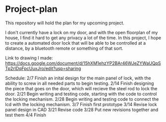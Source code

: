 # Project-plan
This repository will hold the plan for my upcoming project.

I don't currently have a lock on my door, and with the open floorplan of my house, I find it hard to get any privacy a lot of the time.
In this project, I hope to create a automated door lock that will be able to be controlled at a distance, by a bluetooth remote or something of that sort. 

Link to drawing I made: https://docs.google.com/document/d/15hXM1ehzYP2BAr46WJeZYWaUQpSTp2rlDqFpcUuxJro/edit?usp=sharing

Schedule:
2/7  Finish an inital design for the main panel of lock, with the ability to screw in all needed parts to begin testing.
2/14 Finish designing the piece that goes on the door, which will recieve the steel rod to lock the door.
2/21 Begin writing and testing code, starting with the code to control the locking mechanism.
2/28 Begin writing and testing code to connect the lcd with the locking mechanism.
3/7  Finish first prototype
3/14 Revise lock panel design in CAD
3/21 Revise code
3/28 Put new revisions together and test them
4/4  Finish
